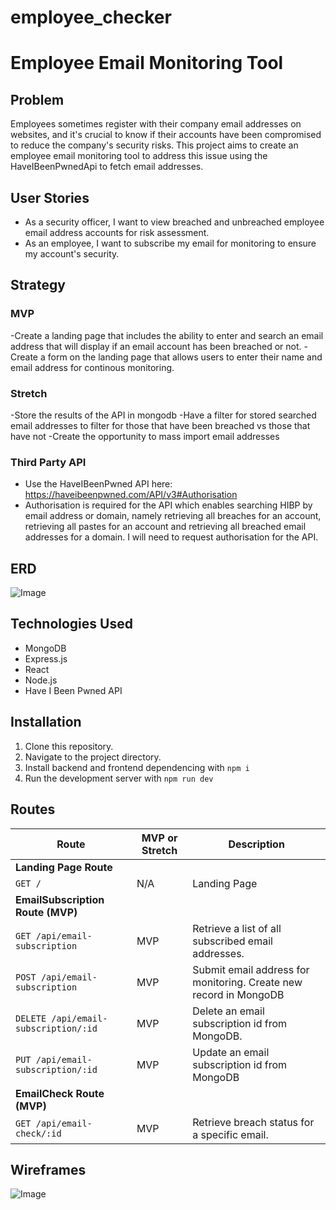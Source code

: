 # employee_checker

# Employee Email Monitoring Tool

## Problem
Employees sometimes register with their company email addresses on websites, and it's crucial to know if their accounts have been compromised to reduce the company's security risks. This project aims to create an employee email monitoring tool to address this issue using the HaveIBeenPwnedApi to fetch email addresses.

## User Stories

- As a security officer, I want to view breached and unbreached employee email address accounts for risk assessment.
- As an employee, I want to subscribe my email for monitoring to ensure my account's security.

## Strategy
### MVP
-Create a landing page that includes the ability to enter and search an email address that will display if an email account has been breached or not. 
-Create a form on the landing page that allows users to enter their name and email address for continous monitoring. 
### Stretch
-Store the results of the API in mongodb
-Have a filter for stored searched email addresses to filter for those that have been breached vs those that have not
-Create the opportunity to mass import email addresses


### Third Party API
- Use the HaveIBeenPwned API here: https://haveibeenpwned.com/API/v3#Authorisation
- Authorisation is required for the API which enables searching HIBP by email address or domain, namely retrieving all breaches for an account, retrieving all pastes for an account and retrieving all breached email addresses for a domain. I will need to request authorisation for the API.

## ERD
![Image](https://i.imgur.com/JfBQaTI.jpeg)

## Technologies Used

- MongoDB
- Express.js
- React
- Node.js
- Have I Been Pwned API


## Installation

1. Clone this repository.
2. Navigate to the project directory.
3. Install backend and frontend dependencing with `npm i`
4. Run the development server with `npm run dev`

## Routes

| **Route**                         | **MVP or Stretch** | **Description**                                                             |
|-----------------------------------|---------------------|-----------------------------------------------------------------------------|
| **Landing Page Route**            |                     |                                                                             |
| `GET /`                           | N/A                 | Landing Page                                                                |
| **EmailSubscription Route (MVP)** |                     |                                                                             |
| `GET /api/email-subscription`     | MVP                 | Retrieve a list of all subscribed email addresses.                          |
| `POST /api/email-subscription`    | MVP                 | Submit  email address for monitoring. Create new record in MongoDB          |
| `DELETE /api/email-subscription/:id` | MVP              | Delete an email subscription id from MongoDB.                               |
| `PUT /api/email-subscription/:id` | MVP                 | Update an email subscription id from MongoDB                                |
| **EmailCheck Route (MVP)**        |                     |                                                                             |
| `GET /api/email-check/:id`        | MVP                 | Retrieve breach status for a specific email.                                |

## Wireframes
![Image](https://i.imgur.com/chKEEVW.png)



